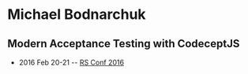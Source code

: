# Michael Bodnarchuk

## Modern Acceptance Testing with CodeceptJS
- 2016 Feb 20-21 -- [RS Conf 2016](https://www.youtube.com/watch?v=b_fylKvkjgc)    
